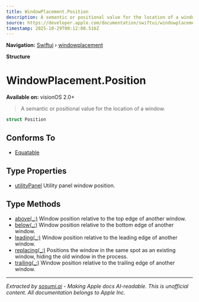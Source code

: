 ```yaml
---
title: WindowPlacement.Position
description: A semantic or positional value for the location of a window.
source: https://developer.apple.com/documentation/swiftui/windowplacement/position
timestamp: 2025-10-29T00:12:00.516Z
---
```


**Navigation:** [Swiftui](/documentation/swiftui) › [windowplacement](/documentation/swiftui/windowplacement)

**Structure**

# WindowPlacement.Position

**Available on:** visionOS 2.0+

> A semantic or positional value for the location of a window.

```swift
struct Position
```

## Conforms To

- [Equatable](/documentation/Swift/Equatable)

## Type Properties

- [utilityPanel](/documentation/swiftui/windowplacement/position/utilitypanel) Utility panel window position.

## Type Methods

- [above(_:)](/documentation/swiftui/windowplacement/position/above(_:)) Window position relative to the top edge of another window.
- [below(_:)](/documentation/swiftui/windowplacement/position/below(_:)) Window position relative to the bottom edge of another window.
- [leading(_:)](/documentation/swiftui/windowplacement/position/leading(_:)) Window position relative to the leading edge of another window.
- [replacing(_:)](/documentation/swiftui/windowplacement/position/replacing(_:)) Positions the window in the same spot as an existing window, hiding the old window in the process.
- [trailing(_:)](/documentation/swiftui/windowplacement/position/trailing(_:)) Window position relative to the trailing edge of another window.

---

*Extracted by [sosumi.ai](https://sosumi.ai) - Making Apple docs AI-readable.*
*This is unofficial content. All documentation belongs to Apple Inc.*
